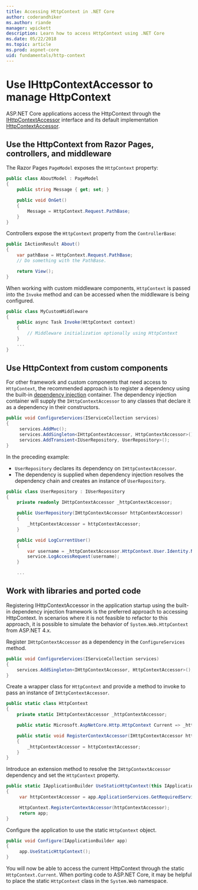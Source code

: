```yaml
---
title: Accessing HttpContext in .NET Core
author: coderandhiker
ms.author: riande
manager: wpickett
description: Learn how to access HttpContext using .NET Core
ms.date: 05/22/2018
ms.topic: article
ms.prod: aspnet-core
uid: fundamentals/http-context
---
```

# Use IHttpContextAccessor to manage HttpContext

ASP.NET Core applications access the HttpContext through the [IHttpContextAccessor](/dotnet/api/microsoft.aspnetcore.http.ihttpcontextaccessor?view=aspnetcore-2.0) interface and its default implementation [HttpContextAccessor](/dotnet/api/microsoft.aspnetcore.http.httpcontextaccessor.httpcontext?view=aspnetcore-2.0).

## Use the HttpContext from Razor Pages, controllers, and middleware

The Razor Pages `PageModel` exposes the `HttpContext` property:

```csharp
public class AboutModel : PageModel
{
    public string Message { get; set; }

    public void OnGet()
    {
        Message = HttpContext.Request.PathBase;
    }
}
```

Controllers expose the `HttpContext` property from the `ControllerBase`:

```csharp
public IActionResult About()
{
    var pathBase = HttpContext.Request.PathBase;
    // Do something with the PathBase.

    return View();
}
```

When working with custom middleware components, `HttpContext` is passed into the `Invoke` method and can be accessed when the middleware is being configured.

```csharp
public class MyCustomMiddleware
{
    public async Task Invoke(HttpContext context)
    {
        // Middleware initialization optionally using HttpContext
    }
    ...
}
```

## Use HttpContext from custom components

For other framework and custom components that need access to `HttpContext`, the recommended approach is to register a dependency using the built-in [dependency injection](xref:fundamentals/dependency-injection) container.  The dependency injection container will supply the `IHttpContextAccessor` to any classes that declare it as a dependency in their constructors.

```csharp
public void ConfigureServices(IServiceCollection services)
{
     services.AddMvc();
     services.AddSingleton<IHttpContextAccessor, HttpContextAccessor>();
     services.AddTransient<IUserRepository, UserRepository>();
}
```

In the preceding example:

* `UserRepository` declares its dependency on `IHttpContextAccessor`.
* The dependency is supplied when dependency injection resolves the dependency chain and creates an instance of `UserRepository`.

```csharp
public class UserRepository : IUserRepository
{
    private readonly IHttpContextAccessor _httpContextAccessor;

    public UserRepository(IHttpContextAccessor httpContextAccessor)
    {
        _httpContextAccessor = httpContextAccessor;
    }

    public void LogCurrentUser()
    {
        var username = _httpContextAccessor.HttpContext.User.Identity.Name;
        service.LogAccessRequest(username);
    }

    ...
```

## Work with libraries and ported code

Registering IHttpContextAccessor in the application startup using the built-in dependency injection framework is the preferred approach to accessing HttpContext.  In scenarios where it is not feasible to refactor to this approach, it is possible to simulate the behavior of `System.Web.HttpContext` from ASP.NET 4.x.

Register `IHttpContextAccessor` as a dependency in the `ConfigureServices` method.

```csharp
public void ConfigureServices(IServiceCollection services)
{
    services.AddSingleton<IHttpContextAccessor, HttpContextAccessor>();
}
```

Create a wrapper class for `HttpContext` and provide a method to invoke to pass an instance of `IHttpContextAccessor`.

```csharp
public static class HttpContext
{
    private static IHttpContextAccessor _httpContextAccessor;

    public static Microsoft.AspNetCore.Http.HttpContext Current => _httpContextAccessor.HttpContext;

    public static void RegisterContextAccessor(IHttpContextAccessor httpContextAccessor)
    {
        _httpContextAccessor = httpContextAccessor;
    }
}
```

Introduce an extension method to resolve the `IHttpContextAccessor` dependency and set the `HttpContext` property.

```csharp
public static IApplicationBuilder UseStaticHttpContext(this IApplicationBuilder app)
{
     var httpContextAccessor = app.ApplicationServices.GetRequiredService<IHttpContextAccessor>();

     HttpContext.RegisterContextAccessor(httpContextAccessor);
     return app;
}
```

Configure the application to use the static `HttpContext` object.

```csharp
public void Configure(IApplicationBuilder app)
{
     app.UseStaticHttpContext();
}
```

You will now be able to access the current HttpContext through the static `HttpContext.Current`. When porting code to ASP.NET Core, it may be helpful to place the static `HttpContext` class in the `System.Web` namespace.
